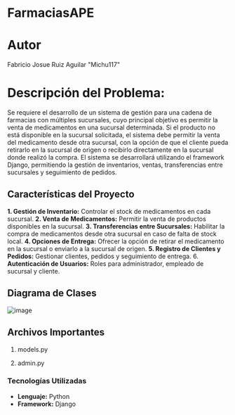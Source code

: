 # FarmaciasAPE
# Autor

Fabricio Josue Ruiz Aguilar "Michu117"

# Descripción del Problema:
Se requiere el desarrollo de un sistema de gestión para una cadena de farmacias con múltiples sucursales, cuyo principal objetivo es permitir la venta de medicamentos en una sucursal determinada. Si el producto no está disponible en la sucursal solicitada, el sistema debe permitir la venta del medicamento desde otra sucursal, con la opción de que el cliente pueda retirarlo en la sucursal de origen o recibirlo directamente en la sucursal donde realizó la compra.
El sistema se desarrollará utilizando el framework Django, permitiendo la gestión de inventarios, ventas, transferencias entre sucursales y seguimiento de pedidos.

## Características del Proyecto
**1. Gestión de Inventario:** Controlar el stock de medicamentos en cada sucursal.
**2. Venta de Medicamentos:** Permitir la venta de productos disponibles en la sucursal.
**3. Transferencias entre Sucursales:** Habilitar la compra de medicamentos desde otra sucursal en caso de falta de stock local.
**4. Opciones de Entrega:** Ofrecer la opción de retirar el medicamento en la sucursal o enviarlo a la sucursal de origen.
**5. Registro de Clientes y Pedidos:** Gestionar clientes, pedidos y seguimiento de entrega.
6. **Autenticación de Usuarios:** Roles para administrador, empleado de sucursal y cliente.

## Diagrama de Clases
![image](https://github.com/user-attachments/assets/52f4ff3f-8f2b-4b40-8e85-b182fb5b1674)

## Archivos Importantes
1. models.py

2. admin.py

### Tecnologías Utilizadas

- **Lenguaje:** Python
- **Framework:** Django


